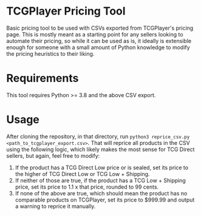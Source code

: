 # TCGPlayer Pricing Tool
Basic pricing tool to be used with CSVs exported from TCGPlayer's pricing page. 
This is mostly meant as a starting point for any sellers looking to automate their pricing, so while it can be used as is, it ideally is extensible enough for
someone with a small amount of Python knowledge to modify the pricing heuristics to their liking. 

# Requirements
This tool requires Python >= 3.8 and the above CSV export.

# Usage
After cloning the repository, in that directory, run `python3 reprice_csv.py <path_to_tcgplayer_export.csv>`. 
That will reprice all products in the CSV using the following logic, which likely makes the most sense for TCG Direct sellers, but again, feel free to modify:
1. If the product has a TCG Direct Low price or is sealed, set its price to the higher of TCG Direct Low or TCG Low + Shipping.
2. If neither of those are true, if the product has a TCG Low + Shipping price, set its price to 1.1 x that price, rounded to 99 cents.
3. If none of the above are true, which should mean the product has no comparable products on TCGPlayer, set its price to $999.99 and output a warning to reprice it manually.

